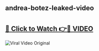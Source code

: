 ## andrea-botez-leaked-video 

# <h2><a href="http://freeplayer.one?title=andrea-botez-leaked-video&ref=21J">🔗 Click to Watch 👉🔴 VIDEO</a></h2>

<a href="http://freeplayer.one?title=andrea-botez-leaked-video&ref=21J" rel="nofollow" data-target="animated-image.originalLink"><img src="https://i.ibb.co.com/xMMVF88/686577567.gif" alt="Viral Video Original" style="max-width: 100%; display: inline-block;" data-target="animated-image.originalImage"></a>

